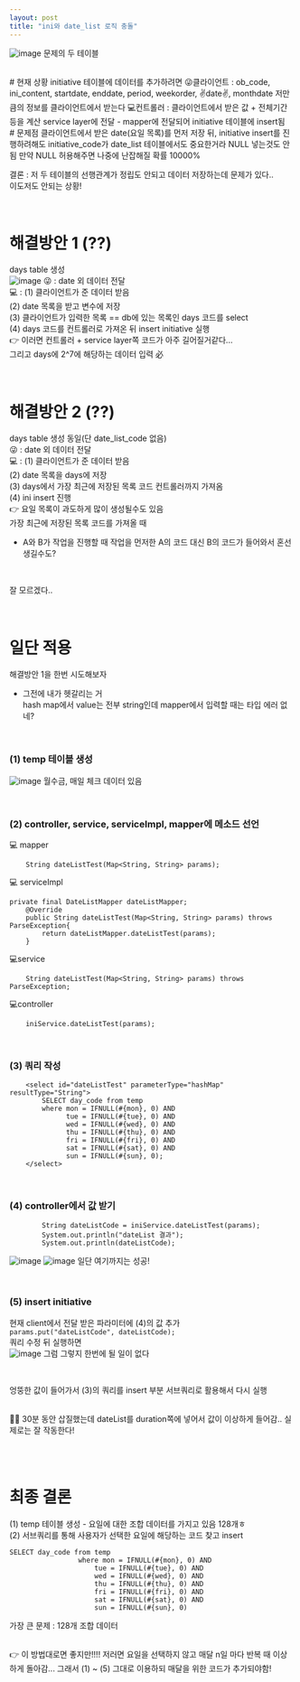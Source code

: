```yaml
---
layout: post
title: "ini와 date_list 로직 충돌"
---
```

![image](https://user-images.githubusercontent.com/86642180/153457507-cf59a6a6-f48f-4369-bdac-eae99550ec3f.png)
문제의 두 테이블  

<br>
# 현재 상황
initiative 테이블에 데이터를 추가하려면  
😜클라이언트 : ob_code, ini_content, startdate, enddate, period, weekorder, ✌date✌, monthdate  
저만큼의 정보를 클라이언트에서 받는다  
💻컨트롤러 : 클라이언트에서 받은 값 + 전체기간 등을 계산  
service layer에 전달 - mapper에 전달되어 initiative 테이블에 insert됨  

<br>
# 문제점  
클라이언트에서 받은 date(요일 목록)를 먼저 저장 뒤, initiative insert를 진행하려해도  
initiative_code가 date_list 테이블에서도 중요한거라 NULL 넣는것도 안됨  
만약 NULL 허용해주면 나중에 난잡해질 확률 10000%  

<br>

결론 : 저 두 테이블의 선행관계가 정립도 안되고 데이터 저장하는데 문제가 있다..  
이도저도 안되는 상황!  

<br>

# 해결방안 1 (??)
days table 생성  
![image](https://user-images.githubusercontent.com/86642180/153460403-616be1b3-7e51-47a3-89b0-2a84a51cee95.png)
😜 : date 외 데이터 전달  
💻 : (1) 클라이언트가 준 데이터 받음  
(2) date 목록을 받고 변수에 저장  
(3) 클라이언트가 입력한 목록 == db에 있는 목록인 days 코드를 select  
(4) days 코드를 컨트롤러로 가져온 뒤 insert initiative 실행  
👉 이러면 컨트롤러 + service layer쪽 코드가 아주 길어질거같다...  
그리고 days에 2^7에 해당하는 데이터 입력 必  

<br>

# 해결방안 2 (??)
days table 생성 동일(단 date_list_code 없음)  
😜 : date 외 데이터 전달  
💻 : (1) 클라이언트가 준 데이터 받음  
(2) date 목록을 days에 저장  
(3) days에서 가장 최근에 저장된 목록 코드 컨트롤러까지 가져옴  
(4) ini insert 진행  
👉 요일 목록이 과도하게 많이 생성될수도 있음  
가장 최근에 저장된 목록 코드를 가져올 때  
- A와 B가 작업을 진행할 때 작업을 먼저한 A의 코드 대신 B의 코드가 들어와서 혼선 생길수도?  

<br>

잘 모르겠다..

<br>

# 일단 적용
해결방안 1을 한번 시도해보자  
- 그전에 내가 헷갈리는 거  
hash map에서 value는 전부 string인데 mapper에서 입력할 때는 타입 에러 없네?  

<br>

### (1) temp 테이블 생성  
![image](https://user-images.githubusercontent.com/86642180/153473587-4de52ffc-bd73-4f28-95d3-a07d62f8e10f.png)
월수금, 매일 체크 데이터 있음  

<br>

### (2) controller, service, serviceImpl, mapper에 메소드 선언  
💻 mapper
```
    String dateListTest(Map<String, String> params);
```
💻 serviceImpl  
```
private final DateListMapper dateListMapper;
    @Override
    public String dateListTest(Map<String, String> params) throws ParseException{
        return dateListMapper.dateListTest(params);
    }
```
💻service
```
    String dateListTest(Map<String, String> params) throws  ParseException;
```
💻controller
```
    iniService.dateListTest(params);
```
<br>

### (3) 쿼리 작성  
```
    <select id="dateListTest" parameterType="hashMap" resultType="String">
        SELECT day_code from temp
        where mon = IFNULL(#{mon}, 0) AND
              tue = IFNULL(#{tue}, 0) AND
              wed = IFNULL(#{wed}, 0) AND
              thu = IFNULL(#{thu}, 0) AND
              fri = IFNULL(#{fri}, 0) AND
              sat = IFNULL(#{sat}, 0) AND
              sun = IFNULL(#{sun}, 0);
    </select>
```
<br>

### (4) controller에서 값 받기  
```
        String dateListCode = iniService.dateListTest(params);
        System.out.println("dateList 결과");
        System.out.println(dateListCode);
```
![image](https://user-images.githubusercontent.com/86642180/153478574-be17ae43-975b-4a11-8016-35971068f245.png)
![image](https://user-images.githubusercontent.com/86642180/153478619-7af3a851-1a5c-4357-b7bb-9115292b6ce8.png)
일단 여기까지는 성공!  

<br>

### (5) insert initiative
현재 client에서 전달 받은 파라미터에 (4)의 값 추가  
`params.put("dateListCode", dateListCode);`  
쿼리 수정 뒤 실행하면  
![image](https://user-images.githubusercontent.com/86642180/153479413-dfb04ffc-5a1a-4a93-be87-cfca5bf01ce8.png)
그럼 그렇지 한번에 될 일이 없다  

<br>

엉뚱한 값이 들어가서 (3)의 쿼리를 insert 부분 서브쿼리로 활용해서 다시 실행  

<br>
🤦‍♀️ 30분 동안 삽질했는데 dateList를 duration쪽에 넣어서 값이 이상하게 들어감..  
실제로는 잘 작동한다!  

<br><br>

# 최종 결론
(1) temp 테이블 생성 - 요일에 대한 조합 데이터를 가지고 있음 128개ㅎ  
(2) 서브쿼리를 통해 사용자가 선택한 요일에 해당하는 코드 찾고 insert  
```
SELECT day_code from temp
                 where mon = IFNULL(#{mon}, 0) AND
                     tue = IFNULL(#{tue}, 0) AND
                     wed = IFNULL(#{wed}, 0) AND
                     thu = IFNULL(#{thu}, 0) AND
                     fri = IFNULL(#{fri}, 0) AND
                     sat = IFNULL(#{sat}, 0) AND
                     sun = IFNULL(#{sun}, 0)
```
가장 큰 문제 : 128개 조합 데이터 

<br>
👉 이 방법대로면 좋지만!!!!  
저러면 요일을 선택하지 않고 매달 n일 마다 반복 때 이상하게 돌아감...  
그래서 (1) ~ (5) 그대로 이용하되 매달을 위한 코드가 추가되야함!

